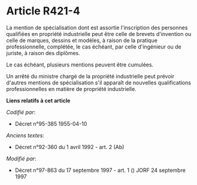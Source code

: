 # Article R421-4

La mention de spécialisation dont est assortie l'inscription des personnes qualifiées en propriété industrielle peut être
celle de brevets d'invention ou celle de marques, dessins et modèles, à raison de la pratique professionnelle, complétée, le
cas échéant, par celle d'ingénieur ou de juriste, à raison des diplômes.

Le cas échéant, plusieurs mentions peuvent être cumulées.

Un arrêté du ministre chargé de la propriété industrielle peut prévoir d'autres mentions de spécialisation s'il apparaît de
nouvelles qualifications professionnelles en matière de propriété industrielle.

**Liens relatifs à cet article**

_Codifié par_:

  - Décret n°95-385 1955-04-10

_Anciens textes_:

  - Décret n°92-360 du 1 avril 1992 - art. 2 (Ab)

_Modifié par_:

  - Décret n°97-863 du 17 septembre 1997 - art. 1 () JORF 24 septembre 1997
